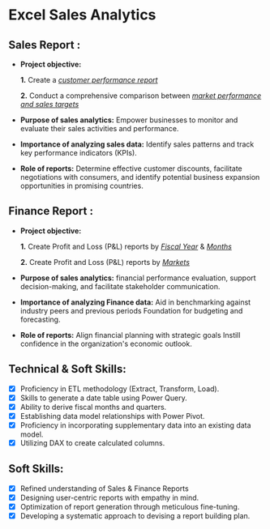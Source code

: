 # Excel Sales Analytics
## Sales Report :


- **Project objective:** 

    **1.** Create a _[customer performance report](https://github.com/reddysrinath16/Projects/blob/main/Excel_Projects/Sales_Analytics/Customer%20Performance%20Report.pdf)_ 

    **2.** Conduct a comprehensive comparison between _[market performance and sales targets](https://github.com/reddysrinath16/Projects/blob/main/Excel_Projects/Sales_Analytics/Market%20Performance%20vs%20Target%20Report.pdf)_

- **Purpose of sales analytics:** Empower businesses to monitor and evaluate their sales activities and performance.

- **Importance of analyzing sales data:** Identify sales patterns and track key performance indicators (KPIs).

- **Role of reports:** Determine effective customer discounts, facilitate negotiations with consumers, and identify potential business expansion opportunities in promising countries.


## Finance Report :

- **Project objective:** 

    **1.** Create Profit and Loss (P&L) reports by _[Fiscal Year](https://github.com/reddysrinath16/Projects/blob/main/Excel_Projects/Sales_Analytics/P%26L%20Statement%20by%20Fiscal%20Year.pdf)_ & _[Months](https://github.com/reddysrinath16/Projects/blob/main/Excel_Projects/Sales_Analytics/P%26L%20Statement%20by%20Months.pdf)_ 

   **2.** Create Profit and Loss (P&L) reports by _[Markets](https://github.com/reddysrinath16/Projects/blob/main/Excel_Projects/Sales_Analytics/P%26L%20Statement%20by%20Markets.pdf)_

- **Purpose of sales analytics:** financial performance evaluation, support decision-making, and facilitate stakeholder communication.

- **Importance of analyzing Finance data:** Aid in benchmarking against industry peers and previous periods Foundation for budgeting and forecasting.

- **Role of reports:** Align financial planning with strategic goals Instill confidence in the organization's economic outlook.


## Technical & Soft Skills:
- [x]	Proficiency in ETL methodology (Extract, Transform, Load).
- [x]	Skills to generate a date table using Power Query.
- [x]	Ability to derive fiscal months and quarters.
- [x]	Establishing data model relationships with Power Pivot.
- [x]	Proficiency in incorporating supplementary data into an existing data model.
- [x]	Utilizing DAX to create calculated columns.

## Soft Skills:
- [x]	Refined understanding of Sales & Finance Reports
- [x]	Designing user-centric reports with empathy in mind.
- [x]	Optimization of report generation through meticulous fine-tuning.
- [x]	Developing a systematic approach to devising a report building plan.
